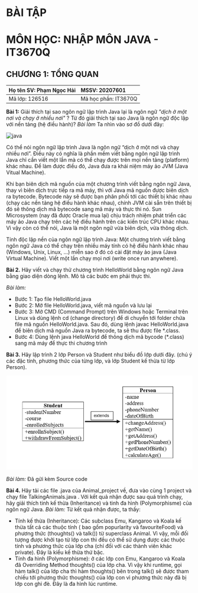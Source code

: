 # BÀI TẬP
# MÔN HỌC: NHẬP MÔN JAVA - IT3670Q
## CHƯƠNG 1: TỔNG QUAN

| Họ tên SV: Phạm Ngọc Hải | MSSV: 20207601       |
|:-------------------------|:---------------------|
| Mã lớp: 126516           | Mã học phần: IT3670Q |

**Bài 1:** Giải thích tại sao ngôn ngữ lập trình Java lại là ngôn ngữ _"dịch ở một nơi và chạy ở nhiều nơi"_ ? Từ đó giải thích tại sao Java là ngôn ngữ độc lập với nền tảng (hệ điều hành)?
_Bài làm_
Ta nhìn vào sơ đồ dưới đây:

![java](https://anphanhv.files.wordpress.com/2015/03/capture.png)

Có thể nói ngôn ngữ lập trình Java là  ngôn ngữ “dịch ở một nơi và chạy nhiều nơi”. Điều này có nghĩa là phần mềm viết bằng ngôn ngữ lập trình Java chỉ cần viết một lần mà có thể chạy được trên mọi nền tảng (platform) khác nhau. Để làm được điều đó, Java đưa ra khái niệm máy ảo JVM (Java Vitual Machine).

Khi bạn biên dịch mã nguồn của một chương trình viết bằng ngôn ngữ Java, thay vì biên dịch trực tiếp ra mã máy, thì với Java mã nguồn được biên dịch ra bytecode. Bytecode này sẽ được bạn phân phối tới các thiết bị khác nhau (chạy các nền tảng hệ điều hành khác nhau), chính JVM cài sẵn trên thiết bị đó sẽ thông dịch mã bytecode sang mã máy và thực thi nó. Sun Microsystem (nay đã được Oracle mua lại) chịu trách nhiệm phát triển các máy ảo Java chạy trên các hệ điều hành trên các kiến trúc CPU khác nhau. Vì vậy còn có thể nói, Java là một ngôn ngữ vừa biên dịch, vừa thông dịch.

Tính độc lập nền của ngôn ngữ lập trình Java: Một chương trình viết bằng ngôn ngữ Java có thể chạy trên nhiều máy tính có hệ điều hành khác nhau (Windows, Unix, Linux, …) miễn sao ở đó có cài đặt máy ảo java (Java Virtual Machine). Viết một lần chạy mọi nơi (write once run anywhere).

**Bài 2.** Hãy viết và chạy thử chương trình HelloWorld bằng ngôn ngữ Java bằng giao diện dòng lệnh. Mô tả các bước em phải thực thi.

_Bài làm:_
- Bước 1: Tạo file HelloWorld.java
- Bước 2: Mở file HelloWorld.java, viết mã nguồn và lưu lại
- Bước 3: Mở CMD (Command Prompt) trên Windows hoặc Terminal trên Linux và dùng lệnh cd (change directory) để di chuyển tới folder chứa file mã nguồn HelloWorld.java. Sau đó, dùng lệnh javac HelloWorld.java để biên dịch mã nguồn Java ra bytecode, ta sẽ thu được file *.class. 
- Bước 4: Dùng lệnh java HelloWorld để thông dịch mã bycode (*.class) sang mã máy để thực thi chương trình

**Bài 3.** Hãy lập trình 2 lớp Person và Student như biểu đồ lớp dưới đây. (chú ý các đặc tính, phương thức của từng lớp, và lớp Student kế thừa từ lớp Person).

![OOP](.\Bài%203/Annotation%202021-10-30%20104544.png)

_Bài làm:_ Đã gửi kèm Source code

**Bài 4.** Hãy tải các file .java của Animal_project về, đưa vào cùng 1 project và  chạy file TalkingAnimals.java . Với kết quả nhận được sau quá trình chạy, hãy giải thích tinh kế thừa (Inheritance) và tinh đa hình (Polymorphisme) của ngôn ngữ Java.
_Bài làm:_
Từ kết quả nhận được, ta thấy: 
- Tính kế thừa (Inheritance): Các subclass Emu, Kangaroo và Koala kế thừa tất cả các thuộc tính ( bao gồm popurlarity và favouriteFood) và phương thức (thoughts() và talk()) từ superclass Animal. Vì vậy, mỗi đối tượng được khởi tạo từ lớp con thì đều có thể sử dụng được các thuộc tính và phương thức của lớp cha (chỉ đối với các thành viên khác private). Đây là kiểu kế thừa thứ bậc.
- Tính đa hình (Polymorphisme): ở các lớp con Emu, Kangaroo và Koala đã Overriding Method thoughts() của lớp cha. Vì vậy khi runtime, gọi hàm talk() của lớp cha thì hàm thoughts() bên trong talk() sẽ được tham chiếu tới phương thức thoughts() của lớp con vì phương thức này đã bị lớp con ghi đè. Đây là đa hình lúc runtime.






